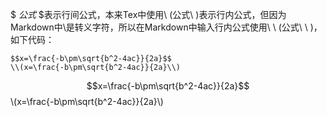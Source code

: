 <script type="text/javascript" src="http://cdn.mathjax.org/mathjax/latest/MathJax.js?config=default"></script>
$ $公式$ $表示行间公式，本来Tex中使用\ (公式\ )表示行内公式，但因为Markdown中\是转义字符，所以在Markdown中输入行内公式使用\ \ (公式\ \ )，如下代码：  

```
$$x=\frac{-b\pm\sqrt{b^2-4ac}}{2a}$$
\\(x=\frac{-b\pm\sqrt{b^2-4ac}}{2a}\\)
```

$$x=\frac{-b\pm\sqrt{b^2-4ac}}{2a}$$
\\(x=\frac{-b\pm\sqrt{b^2-4ac}}{2a}\\)